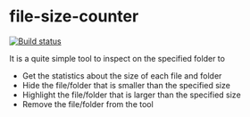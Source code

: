 # file-size-counter

[![Build status](https://ci.appveyor.com/api/projects/status/anyrbtmxweveyj8t/branch/master?svg=true)](https://ci.appveyor.com/project/Carlos-Liu/file-size-counter/branch/master)

It is a quite simple tool to inspect on the specified folder to 
- Get the statistics about the size of each file and folder
- Hide the file/folder that is smaller than the specified size
- Highlight the file/folder that is larger than the specified size
- Remove the file/folder from the tool
